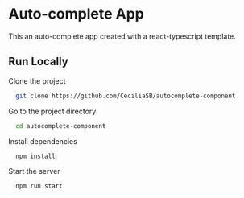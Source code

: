 
# Auto-complete App

This an auto-complete app created with a react-typescript template.


## Run Locally

Clone the project

```bash
  git clone https://github.com/CeciliaSB/autocomplete-component
```

Go to the project directory

```bash
  cd autocomplete-component
```

Install dependencies

```bash
  npm install
```

Start the server

```bash
  npm run start
```

